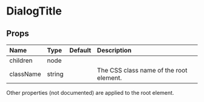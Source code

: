 DialogTitle
===========



Props
-----


| Name | Type | Default | Description |
|:-----|:-----|:-----|:-----|
| children | node |  |   |
| className | string |  |  The CSS class name of the root element. |

Other properties (not documented) are applied to the root element.

